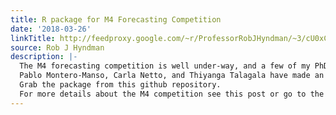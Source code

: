 ```yaml
---
title: R package for M4 Forecasting Competition
date: '2018-03-26'
linkTitle: http://feedproxy.google.com/~r/ProfessorRobJHyndman/~3/cU0xCl-TFlo/
source: Rob J Hyndman
description: |-
  The M4 forecasting competition is well under-way, and a few of my PhD students have been working on submissions.
  Pablo Montero-Manso, Carla Netto, and Thiyanga Talagala have made an R package containing all of the data (100,000 time series), which should make it substantially easier for other contestants to load the data into R in order to compute forecasts.
  Grab the package from this github repository.
  For more details about the M4 competition see this post or go to the M4 website.<img src="htt
---
```

